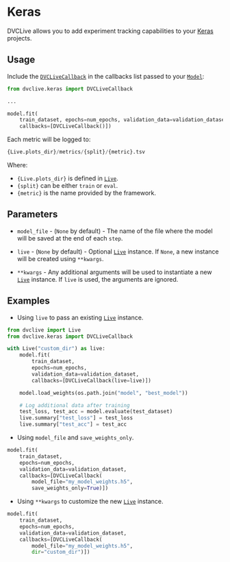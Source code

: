 # Keras

DVCLive allows you to add experiment tracking capabilities to your
[Keras](https://keras.io/) projects.

## Usage

Include the
[`DVCLiveCallback`](https://github.com/iterative/dvclive/blob/main/src/dvclive/keras.py)
in the callbacks list passed to your
[`Model`](https://keras.io/api/models/model/):

```python
from dvclive.keras import DVCLiveCallback

...

model.fit(
    train_dataset, epochs=num_epochs, validation_data=validation_dataset,
    callbacks=[DVCLiveCallback()])
```

Each metric will be logged to:

```py
{Live.plots_dir}/metrics/{split}/{metric}.tsv
```

Where:

- `{Live.plots_dir}` is defined in [`Live`].
- `{split}` can be either `train` or `eval`.
- `{metric}` is the name provided by the framework.

## Parameters

- `model_file` - (`None` by default) - The name of the file where the model will
  be saved at the end of each `step`.

- `live` - (`None` by default) - Optional [`Live`] instance. If `None`, a new
  instance will be created using `**kwargs`.

- `**kwargs` - Any additional arguments will be used to instantiate a new
  [`Live`] instance. If `live` is used, the arguments are ignored.

## Examples

- Using `live` to pass an existing [`Live`] instance.

```python
from dvclive import Live
from dvclive.keras import DVCLiveCallback

with Live("custom_dir") as live:
    model.fit(
        train_dataset,
        epochs=num_epochs,
        validation_data=validation_dataset,
        callbacks=[DVCLiveCallback(live=live)])

    model.load_weights(os.path.join("model", "best_model"))

    # Log additional data after training
    test_loss, test_acc = model.evaluate(test_dataset)
    live.summary["test_loss"] = test_loss
    live.summary["test_acc"] = test_acc
```

- Using `model_file` and `save_weights_only`.

```python
model.fit(
    train_dataset,
    epochs=num_epochs,
    validation_data=validation_dataset,
    callbacks=[DVCLiveCallback(
        model_file="my_model_weights.h5",
        save_weights_only=True)])
```

- Using `**kwargs` to customize the new [`Live`] instance.

```python
model.fit(
    train_dataset,
    epochs=num_epochs,
    validation_data=validation_dataset,
    callbacks=[DVCLiveCallback(
        model_file="my_model_weights.h5",
        dir="custom_dir")])
```

[`live`]: /docs/dvclive/api-reference/live
